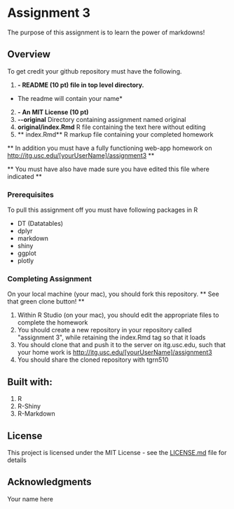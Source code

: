 
# Assignment 3

The purpose of this assignment is to learn the power of markdowns!

## Overview

To get credit your github repository must have the following.
1. **- README (10 pt) file in top level directory.** 
+ The readme will contain your name*
2. **- An MIT License (10 pt)**
3. **--original**  Directory containing assignment named original
4. **original/index.Rmd**    R file containing the text here without editing
5. ** index.Rmd**  R markup file containing your completed homework

** In addition you must have a fully functioning web-app homework on
http://itg.usc.edu/[yourUserName]/assignment3 **

** You must have also have made sure you have edited this file where indicated **


### Prerequisites

To pull this assignment off you must have following packages in R
* DT  (Datatables)
* dplyr
* markdown
* shiny
* ggplot
* plotly

### Completing Assignment

On your local machine (your mac), you should fork this repository.
** See that green clone button! **

1. Within R Studio (on your mac), you should edit the appropriate files to complete the homework
2. You should create a new repository in your repository called "assignment 3", while retaining the index.Rmd tag so that it loads
3. You should clone that and push it to the server on itg.usc.edu, such that your home work is http://itg.usc.edu/[yourUserName]/assignment3
4. You should share the cloned repository with tgrn510

## Built with:

1. R
2. R-Shiny
3. R-Markdown

## License

This project is licensed under the MIT License - see the [LICENSE.md](LICENSE.md) file for details

## Acknowledgments

Your name here
